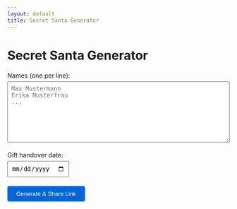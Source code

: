 ```yaml
---
layout: default
title: Secret Santa Generator
---
```


# Secret Santa Generator

<div class="santa-container">
  <div class="form-group">
    <label for="participants">Names (one per line):</label>
    <textarea id="participants" rows="8" placeholder="Max Mustermann&#10;Erika Musterfrau&#10;..."></textarea>
  </div>

  <div class="form-group">
    <label for="handover-date">Gift handover date:</label>
    <input type="date" id="handover-date">
  </div>

  <button id="generate" class="generate-button">Generate & Share Link</button>

  <div id="result" class="result-container" style="display:none;">
    <h3>Results:</h3>
    <div id="assignments"></div>
  </div>
</div>

<style>
.santa-container {
  max-width: 600px;
  margin: 20px auto;
}

.form-group {
  margin-bottom: 20px;
}

.form-group label {
  display: block;
  margin-bottom: 5px;
}

.form-group textarea {
  width: 100%;
  padding: 8px;
}

.form-group input[type="date"] {
  padding: 8px;
}

.generate-button {
  background: #0366d6;
  color: white;
  border: none;
  padding: 10px 20px;
  border-radius: 4px;
  cursor: pointer;
}

.generate-button:hover {
  background: #045cb5;
}

.result-container {
  margin-top: 20px;
  padding: 15px;
  border: 1px solid #ddd;
  border-radius: 4px;
}
</style>

<script>
// Seeded random number generator
class Random {
  constructor(seed) {
    this.seed = seed;
  }

  // Simple hash function for strings
  static hash(str) {
    let hash = 0;
    for (let i = 0; i < str.length; i++) {
      const char = str.charCodeAt(i);
      hash = ((hash << 5) - hash) + char;
      hash = hash & hash;
    }
    return hash;
  }

  // Generate next random number
  next() {
    this.seed = (1664525 * this.seed + 1013904223) >>> 0;
    return this.seed / 0xFFFFFFFF;
  }

  // Shuffle array using Fisher-Yates
  shuffle(array) {
    const shuffled = [...array];
    for (let i = shuffled.length - 1; i > 0; i--) {
      const j = Math.floor(this.next() * (i + 1));
      [shuffled[i], shuffled[j]] = [shuffled[j], shuffled[i]];
    }
    return shuffled;
  }
}

function generateAssignments(names, date) {
  const seed = Random.hash(names.join(',') + date);
  const random = new Random(seed);
  
  // Keep shuffling until no one gets themselves
  let shuffled;
  do {
    shuffled = random.shuffle([...names]);
  } while (names.some((name, i) => name === shuffled[i]));

  return names.map((name, i) => ({
    santa: name,
    recipient: shuffled[i]
  }));
}

function updateFromUrl() {
  const params = new URLSearchParams(window.location.search);
  const names = params.get('names');
  const date = params.get('date');

  if (names && date) {
    const nameList = decodeURIComponent(names).split(',');
    document.getElementById('participants').value = nameList.join('\n');
    document.getElementById('handover-date').value = date;
    showResults(nameList, date);
  }
}

function showResults(names, date) {
  const assignments = generateAssignments(names, date);
  const result = document.getElementById('result');
  const assignmentsDiv = document.getElementById('assignments');
  
  assignmentsDiv.innerHTML = assignments.map(({santa, recipient}) =>
    `<p>${santa} → ${recipient}</p>`
  ).join('');
  
  result.style.display = 'block';
}

document.getElementById('generate').addEventListener('click', () => {
  const names = document.getElementById('participants').value
    .split('\n')
    .map(n => n.trim())
    .filter(n => n.length > 0);
  const date = document.getElementById('handover-date').value;

  if (names.length < 2 || !date) {
    alert('Please enter at least 2 names and select a date!');
    return;
  }

  const params = new URLSearchParams();
  params.set('names', encodeURIComponent(names.join(',')));
  params.set('date', date);
  
  const newUrl = `${window.location.pathname}?${params.toString()}`;
  window.history.pushState({}, '', newUrl);
  
  showResults(names, date);
});

// Load assignments from URL on page load
document.addEventListener('DOMContentLoaded', updateFromUrl);
</script>
